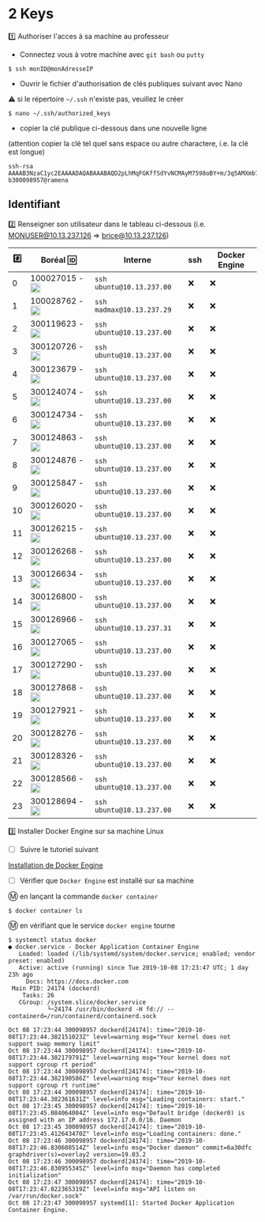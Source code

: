 # 2 Keys

:one: Authoriser l'acces à sa machine au professeur

* Connectez vous à votre machine avec `git bash` ou `putty`

```
$ ssh monID@monAdresseIP
```

* Ouvrir le fichier d'authorisation de clés publiques suivant avec Nano 

:warning: si le répertoire `~/.ssh` n'existe pas, veuillez le créer

```
$ nano ~/.ssh/authorized_keys
```

* copier la clé publique ci-dessous dans une nouvelle ligne 

(attention copier la clé tel quel sans espace ou autre charactere, i.e. la clé est longue)

```
ssh-rsa AAAAB3NzaC1yc2EAAAADAQABAAABAQD2pLhMqFGKffSdYvNCMAyM7598oBY+m/3q5AMXmb7IE6vq42+yGzqEUzZu9WrFckFD4Hq52rIU5DeOvi83DCF3uroXjNTEtCKdi+tY7cV18bHmsDsBHMqTnpuvroofgFWA0Pi++b2kGW2I5eyy1Qjv5rOp7y11Xe6XeZFEz7qQO1/xNiBMJEruG9Xldgooe4hkaOF39qnbqD4ui3LxYaTUTEulstw4wN70dSB8Zu9YQP7A7KU2zIEwJ1aw8whfO1CAM/AVvoDyqMtV8VXoaZSHOBgluMtinQfyyt473S2ZZeJlnmhK0F1gdOhO4SVZNRMj96m30ryYkYBFWvvLRP5N b300098957@ramena
```

## Identifiant

:two: Renseigner son utilisateur dans le tableau ci-dessous (i.e. MONUSER@10.13.237.126 => brice@10.13.237.126)

:hash:| Boréal :id:                | Interne            | ssh | Docker Engine |
|------|----------------------------|--------------------|-----|---------------|
| 0 | 100027015 - <image src='https://avatars.githubusercontent.com/u/97314874?s=460&v=4' width=20 height=20></image> | `ssh ubuntu@10.13.237.00` | :x: | :x: |
| 1 | 100028762 - <image src='https://avatars.githubusercontent.com/u/96226008?s=460&v=4' width=20 height=20></image> | `ssh madmax@10.13.237.29` | :x: | :x: |
| 2 | 300119623 - <image src='https://avatars.githubusercontent.com/u/97314467?s=460&v=4' width=20 height=20></image> | `ssh ubuntu@10.13.237.00` | :x: | :x: |
| 3 | 300120726 - <image src='https://avatars.githubusercontent.com/u/105461057?s=460&v=4' width=20 height=20></image> | `ssh ubuntu@10.13.237.00` | :x: | :x: |
| 4 | 300123679 - <image src='https://avatars.githubusercontent.com/u/105458655?s=460&v=4' width=20 height=20></image> | `ssh ubuntu@10.13.237.00` | :x: | :x: |
| 5 | 300124074 - <image src='https://avatars.githubusercontent.com/u/97147101?s=460&v=4' width=20 height=20></image> | `ssh ubuntu@10.13.237.00` | :x: | :x: |
| 6 | 300124734 - <image src='https://avatars.githubusercontent.com/u/94937145?s=460&v=4' width=20 height=20></image> | `ssh ubuntu@10.13.237.00` | :x: | :x: |
| 7 | 300124863 - <image src='https://avatars.githubusercontent.com/u/97644305?s=460&v=4' width=20 height=20></image> | `ssh ubuntu@10.13.237.00` | :x: | :x: |
| 8 | 300124876 - <image src='https://avatars.githubusercontent.com/u/98238582?s=460&v=4' width=20 height=20></image> | `ssh ubuntu@10.13.237.00` | :x: | :x: |
| 9 | 300125847 - <image src='https://avatars.githubusercontent.com/u/97644650?s=460&v=4' width=20 height=20></image> | `ssh ubuntu@10.13.237.00` | :x: | :x: |
| 10 | 300126020 - <image src='https://avatars.githubusercontent.com/u/97989532?s=460&v=4' width=20 height=20></image> | `ssh ubuntu@10.13.237.00` | :x: | :x: |
| 11 | 300126215 - <image src='https://avatars.githubusercontent.com/u/97623907?s=460&v=4' width=20 height=20></image> | `ssh ubuntu@10.13.237.00` | :x: | :x: |
| 12 | 300126268 - <image src='https://avatars.githubusercontent.com/u/97314948?s=460&v=4' width=20 height=20></image> | `ssh ubuntu@10.13.237.00` | :x: | :x: |
| 13 | 300126634 - <image src='https://avatars.githubusercontent.com/u/97324827?s=460&v=4' width=20 height=20></image> | `ssh ubuntu@10.13.237.00` | :x: | :x: |
| 14 | 300126800 - <image src='https://avatars.githubusercontent.com/u/105135304?s=460&v=4' width=20 height=20></image> | `ssh ubuntu@10.13.237.00` | :x: | :x: |
| 15 | 300126966 - <image src='https://avatars.githubusercontent.com/u/94937166?s=460&v=4' width=20 height=20></image> | `ssh ubuntu@10.13.237.31` | :x: | :x: |
| 16 | 300127065 - <image src='https://avatars.githubusercontent.com/u/97314712?s=460&v=4' width=20 height=20></image> | `ssh ubuntu@10.13.237.00` | :x: | :x: |
| 17 | 300127290 - <image src='https://avatars.githubusercontent.com/u/105463700?s=460&v=4' width=20 height=20></image> | `ssh ubuntu@10.13.237.00` | :x: | :x: |
| 18 | 300127868 - <image src='https://avatars.githubusercontent.com/u/113466237?s=460&v=4' width=20 height=20></image> | `ssh ubuntu@10.13.237.00` | :x: | :x: |
| 19 | 300127921 - <image src='https://avatars.githubusercontent.com/u/106841177?s=460&v=4' width=20 height=20></image> | `ssh ubuntu@10.13.237.00` | :x: | :x: |
| 20 | 300128276 - <image src='https://avatars.githubusercontent.com/u/113144317?s=460&v=4' width=20 height=20></image> | `ssh ubuntu@10.13.237.00` | :x: | :x: |
| 21 | 300128326 - <image src='https://avatars.githubusercontent.com/u/105472970?s=460&v=4' width=20 height=20></image> | `ssh ubuntu@10.13.237.00` | :x: | :x: |
| 22 | 300128566 - <image src='https://avatars.githubusercontent.com/u/101542761?s=460&v=4' width=20 height=20></image> | `ssh ubuntu@10.13.237.00` | :x: | :x: |
| 23 | 300128694 - <image src='https://avatars.githubusercontent.com/u/105947276?s=460&v=4' width=20 height=20></image> | `ssh ubuntu@10.13.237.00` | :x: | :x: |### [:tada: Participation](.scripts/Participation.md)

:three: Installer Docker Engine sur sa machine Linux

- [ ] Suivre le tutoriel suivant

[Installation de Docker Engine](https://github.com/CollegeBoreal/Tutoriels/tree/main/2.MicroServices/1.Containers/2.Docker/1.Engine/2.Linux)

- [ ] Vérifier que `Docker Engine` est installé sur sa machine

:m: en lançant la commande `docker container`

```
$ docker container ls
```

:m: en vérifiant que le service `docker engine` tourne

```
$ systemctl status docker
● docker.service - Docker Application Container Engine
   Loaded: loaded (/lib/systemd/system/docker.service; enabled; vendor preset: enabled)
   Active: active (running) since Tue 2019-10-08 17:23:47 UTC; 1 day 23h ago
     Docs: https://docs.docker.com
 Main PID: 24174 (dockerd)
    Tasks: 26
   CGroup: /system.slice/docker.service
           └─24174 /usr/bin/dockerd -H fd:// --containerd=/run/containerd/containerd.sock

Oct 08 17:23:44 300098957 dockerd[24174]: time="2019-10-08T17:23:44.382151023Z" level=warning msg="Your kernel does not support swap memory limit"
Oct 08 17:23:44 300098957 dockerd[24174]: time="2019-10-08T17:23:44.382179791Z" level=warning msg="Your kernel does not support cgroup rt period"
Oct 08 17:23:44 300098957 dockerd[24174]: time="2019-10-08T17:23:44.382190586Z" level=warning msg="Your kernel does not support cgroup rt runtime"
Oct 08 17:23:44 300098957 dockerd[24174]: time="2019-10-08T17:23:44.382361631Z" level=info msg="Loading containers: start."
Oct 08 17:23:45 300098957 dockerd[24174]: time="2019-10-08T17:23:45.084064004Z" level=info msg="Default bridge (docker0) is assigned with an IP address 172.17.0.0/16. Daemon 
Oct 08 17:23:45 300098957 dockerd[24174]: time="2019-10-08T17:23:45.412643470Z" level=info msg="Loading containers: done."
Oct 08 17:23:46 300098957 dockerd[24174]: time="2019-10-08T17:23:46.830608514Z" level=info msg="Docker daemon" commit=6a30dfc graphdriver(s)=overlay2 version=19.03.2
Oct 08 17:23:46 300098957 dockerd[24174]: time="2019-10-08T17:23:46.830955345Z" level=info msg="Daemon has completed initialization"
Oct 08 17:23:47 300098957 dockerd[24174]: time="2019-10-08T17:23:47.022365319Z" level=info msg="API listen on /var/run/docker.sock"
Oct 08 17:23:47 300098957 systemd[1]: Started Docker Application Container Engine.
```


